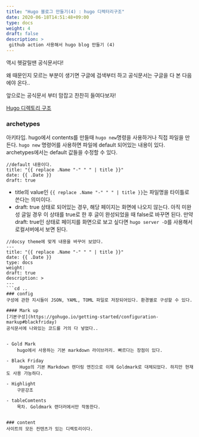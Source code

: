 ```yaml
---
title: "Hugo 블로그 만들기(4) : hugo 디렉터리구조"
date: 2020-06-18T14:51:48+09:00
type: docs
weight: 4
draft: false
description: >
 github action 사용해서 hugo blog 만들기 (4)
---
```


역시 헷갈릴땐 공식문서다! 

왜 때문인지 모르는 부분이 생기면 구글에 검색부터 하고 공식문서는 구글을 다 본 다음에야 온다..

앞으로는 공식문서 부터 맘잡고 찬찬히 들여다보자!

[Hugo 디렉토리 구조](https://gohugo.io/getting-started/directory-structure/#directory-structure-explained)

### archetypes
아키타입. hugo에서 contents를 만들때 `hugo new`명령을 사용하거나 직접 파일을 만든다.
`hugo new` 명령어를 사용하면 파일에 default 되어있는 내용이 있다. archetypes에서는 default 값들을 수정할 수 있다. 

```
//default 내용이다. 
title: "{{ replace .Name "-" " " | title }}"
date: {{ .Date }}
draft: true
```

- title의 value인 `{{ replace .Name "-" " " | title }}`는 파일명을 타이틀로 쓴다는 의미이다. 
- draft: true 상태로 되어있는 경우, 해당 페이지는 화면에 나오지 않는다. 아직 미완성 글일 경우 이 상태를 true로 한 후 글이 완성되었을 때 false로 바꾸면 된다. 
만약 draft: true인 상태로 페이지를 화면으로 보고 싶다면 `hugo server -D`를 사용해서 로컬서버에서 보면 된다.

```
//docsy theme에 맞게 내용을 바꾸어 보았다. 
---
title: "{{ replace .Name "-" " " | title }}"
date: {{ .Date }}
type: docs
weight: 
draft: true
description: >
---
```cd ..
### config
구성에 관한 지시들이 JSON, YAML, TOML 파일로 저장되어있다. 환경별로 구성할 수 있다. 

#### Mark up
[기본구성](https://gohugo.io/getting-started/configuration-markup#blackfriday)
공식문서에 나와있는 코드를 거의 다 넣었다..


- Gold Mark
    hugo에서 사용하는 기본 markdown 라이브러리. 빠르다는 장점이 있다.

- Black Friday
     Hugo의 기본 Markdown 렌더링 엔진으로 이제 Goldmark로 대체되었다. 하지만 현재도 사용 가능하다. 

- Highlight
    구문강조

- tableComtents
    목차. Goldmark 랜더러에서만 작동한다. 


### content
사이트의 모든 컨텐츠가 있는 디렉토리이다. 
